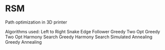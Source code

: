 # RSM
Path optimization in 3D printer

Algorithms used:
Left to Right
Snake
Edge Follower
Greedy
Two Opt
Greedy Two Opt
Harmony Search
Greedy Harmony Search
Simulated Annealing
Greedy Annealing
